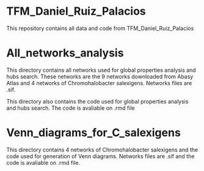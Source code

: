 # TFM_Daniel_Ruiz_Palacios

This repository contains all data and code from TFM_Daniel_Ruiz_Palacios

# All_networks_analysis

This directory contains all networks used for global properties analysis and hubs search. These networks are the 9 networks downloaded from Abasy Atlas and 4 networks of Chromohalobacter salexigens. Networks files are .sif. 

This directory also contains the code used for global properties analysis and hubs search. The code is avaliable on .rmd file

# Venn_diagrams_for_C_salexigens

This directory contains 4 networks of Chromohalobacter salexigens and the code used for generation of Venn diagrams.  Networks files are .sif and the code is avaliable on .rmd file.

